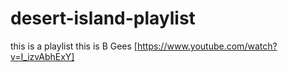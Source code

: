 # desert-island-playlist
this is a playlist
this is B Gees [https://www.youtube.com/watch?v=I_izvAbhExY]
